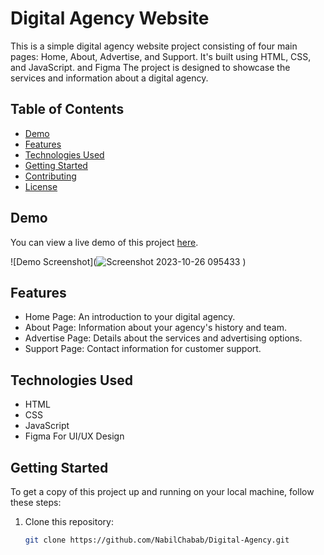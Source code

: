 # Digital Agency Website

This is a simple digital agency website project consisting of four main pages: Home, About, Advertise, and Support. It's built using HTML, CSS, and JavaScript. and Figma The project is designed to showcase the services and information about a digital agency.

## Table of Contents
- [Demo](#demo)
- [Features](#features)
- [Technologies Used](#technologies-used)
- [Getting Started](#getting-started)
- [Contributing](#contributing)
- [License](#license)

## Demo

You can view a live demo of this project [here](#). 

![Demo Screenshot](![Screenshot 2023-10-26 095433](https://github.com/NabilChabab/Digital-Agency/assets/119127098/bed746be-6e55-4b5c-abfe-bbbf97cce432)
)

## Features

- Home Page: An introduction to your digital agency.
- About Page: Information about your agency's history and team.
- Advertise Page: Details about the services and advertising options.
- Support Page: Contact information for customer support.

## Technologies Used

- HTML
- CSS
- JavaScript
- Figma For UI/UX Design

## Getting Started

To get a copy of this project up and running on your local machine, follow these steps:

1. Clone this repository:

   ```bash
   git clone https://github.com/NabilChabab/Digital-Agency.git
